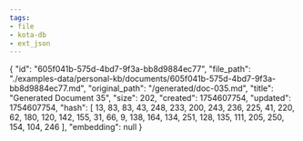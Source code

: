 ```yaml
---
tags:
- file
- kota-db
- ext_json
---
```

{
  "id": "605f041b-575d-4bd7-9f3a-bb8d9884ec77",
  "file_path": "./examples-data/personal-kb/documents/605f041b-575d-4bd7-9f3a-bb8d9884ec77.md",
  "original_path": "/generated/doc-035.md",
  "title": "Generated Document 35",
  "size": 202,
  "created": 1754607754,
  "updated": 1754607754,
  "hash": [
    13,
    83,
    83,
    43,
    248,
    233,
    200,
    243,
    236,
    225,
    41,
    220,
    62,
    180,
    120,
    142,
    155,
    31,
    66,
    9,
    138,
    164,
    134,
    251,
    128,
    135,
    111,
    205,
    250,
    154,
    104,
    246
  ],
  "embedding": null
}